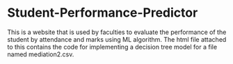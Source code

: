 # Student-Performance-Predictor
This is a website that is used by faculties to evaluate the performance of the student by attendance and marks using ML algorithm.
The html file attached to this contains the code for implementing a decision tree model for a file named mediation2.csv.
